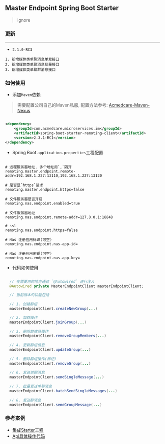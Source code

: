 ## Master Endpoint Spring Boot Starter

> ignore

### 更新
----

- `2.1.0-RC3`

```asciidoc
1. 新增媒体类单聊消息单发接口
2. 新增媒体类单聊消息批量接口
3. 新增媒体类单聊群消息接口

```



### 如何使用

- 添加`Maven`依赖

> 需要配置公司自己的Maven私服, 配置方法参考: [Acmedcare-Maven-Nexus](http://115.29.47.72:8082/acmedback/Acmedcare-Maven-Nexus)

```xml

<dependency>
    <groupId>com.acmedcare.microservices.im</groupId>
    <artifactId>spring-boot-starter-remoting-client</artifactId>
    <version>2.3.1-RC1</version>
</dependency>

```


- Spring Boot `application.properties`工程配置

```properties

# 远程服务器地址, 多个地址用`,`隔开
remoting.master.endpoint.remote-addr=192.168.1.227:13110,192.168.1.227:13120

# 是否是`https`请求
remoting.master.endpoint.https=false

# 文件服务器是否开启
remoting.nas.endpoint.enabled=true

# 文件服务器地址
remoting.nas.endpoint.remote-addr=127.0.0.1:18848

# ssl
remoting.nas.endpoint.https=false

# Nas 注册应用标识(可空)
remoting.nas.endpoint.nas-app-id=

# Nas 注册应用密钥(可空)
remoting.nas.endpoint.nas-app-key=

```


- 代码如何使用

```java
  
  // 在需要用的地方通过 `@Autowired` 进行注入
  @Autowired private MasterEndpointClient masterEndpointClient;

  // 当前版本的功能包括
  
  // 1. 创建群组
  masterEndpointClient.createNewGroup(...)

  // 2. 加群操作  
  masterEndpointClient.joinGroup(...)
  
  // 3. 删除群成员操作
  masterEndpointClient.removeGroupMembers(...)
  
  // 4. 更新群组信息
  masterEndpointClient.updateGroup(...)
  
  // 5. 删除群组操作(标记)
  masterEndpointClient.removeGroup(...)
  
  // 6. 发送单聊消息
  masterEndpointClient.sendSingleMessage(...)
  
  // 7. 批量发送单聊消息
  masterEndpointClient.batchSendSingleMessages(...)
  
  // 8. 发送群消息
  masterEndpointClient.sendGroupMessage(...)

```

### 参考案例

- [集成Starter工程](http://115.29.47.72:8082/acmedback/Acmedcare-NewIM/tree/2.1.x/remoting-clients/remoting-endpoint-client-boot-starter-sample)
- [Api具体操作代码](http://115.29.47.72:8082/acmedback/Acmedcare-NewIM/blob/2.1.x/remoting-clients/remoting-endpoint-client/src/test/java/com/acmedcare/framework/newim/master/endpoint/client/MasterEndpointClientTest.java)


